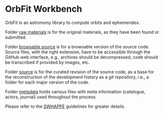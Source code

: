 # OrbFit Workbench

OrbFit is an astronomy library to compute orbits and ephemerides.

Folder [raw materials](./raw_materials) is for the original materials, as they have been found or submitted.

Folder [browsable source](./browsable_source) is for a browsable version of the source code. Source files, with the right extension, have to be accessible through the GitHub web interface, e.g., archives should be decompressed, code should be transcribed if provided by images, etc.

Folder [source](./source) is for the curated revision of the source code, as a base for the reconstruction of the development history as a git repository, i.e., a folder for each major version of the code.

Folder [metadata](/.metadata) holds various files with meta information (catalogue, actors, journal) used throughout the process. 

Please refer to the [SWHAPPE](https://github.com/Unipisa/SWHAPPE) guidelines for greater details. 

